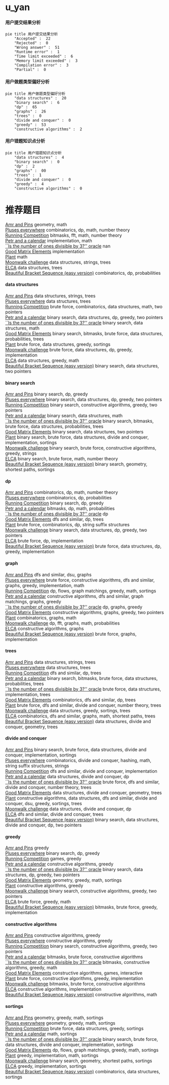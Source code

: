 # u_yan
<!-- tabs:start -->
#### **用户提交结果分析**

```mermaid
pie title 用户提交结果分析
    "Accepted" :  22
    "Rejected" :  0
    "Wrong answer" :  51
    "Runtime error" :  1
    "Time limit exceeded" :  6
    "Memory limit exceeded" :  3
    "Compilation error" :  3
    "Partial" :  0
```
#### **用户做题类型偏好分析**

```mermaid
pie title 用户做题类型偏好分析
    "data structures" :  20
    "binary search" :  6
    "dp" :  65
    "graphs" :  26
    "trees" :  0
    "divide and conquer" :  0
    "greedy" :  53
    "constructive algorithms" :  2
```
#### **用户错题知识点分析**

```mermaid
pie title 用户错题知识点分析
    "data structures" :  4
    "binary search" :  0
    "dp" :  2
    "graphs" :  00
    "trees" :  1
    "divide and conquer" :  0
    "greedy" :  4
    "constructive algorithms" :  0
```
<!-- tabs:end -->
# 推荐题目
[Amr and Pins](http://codeforces.com/problemset/problem/507/B)		geometry,
                        math		  
[Pluses everywhere](http://codeforces.com/problemset/problem/520/E)		combinatorics,
                        dp,
                        math,
                        number theory		  
[Running Competition](http://codeforces.com/problemset/problem/1398/G)		bitmasks,
                        fft,
                        math,
                        number theory		  
[Petr and a calendar](http://codeforces.com/problemset/problem/760/A)		implementation,
                        math		  
[``Is the number of ones divisible by 3?'' oracle](http://codeforces.com/problemset/problem/1116/C3)		nan		  
[Good Matrix Elements](http://codeforces.com/problemset/problem/177/A1)		implementation		  
[Plant](https://codeforces.com/contest/186/problem/C)		math		  
[Moonwalk challenge](http://codeforces.com/problemset/problem/1045/J)		data structures,
                        strings,
                        trees		  
[ELCA](http://codeforces.com/problemset/problem/482/E)		data structures,
                        trees		  
[Beautiful Bracket Sequence (easy version)](http://codeforces.com/problemset/problem/1264/D1)		combinatorics,
                        dp,
                        probabilities		  
<!-- tabs:start -->
#### **data structures**
[Amr and Pins](http://codeforces.com/problemset/problem/1045/J)		data structures,
                        strings,
                        trees		  
[Pluses everywhere](http://codeforces.com/problemset/problem/482/E)		data structures,
                        trees		  
[Running Competition](http://codeforces.com/problemset/problem/1400/D)		brute force,
                        combinatorics,
                        data structures,
                        math,
                        two pointers		  
[Petr and a calendar](http://codeforces.com/problemset/problem/1492/C)		binary search,
                        data structures,
                        dp,
                        greedy,
                        two pointers		  
[``Is the number of ones divisible by 3?'' oracle](http://codeforces.com/problemset/problem/1490/G)		binary search,
                        data structures,
                        math		  
[Good Matrix Elements](http://codeforces.com/problemset/problem/1479/D)		binary search,
                        bitmasks,
                        brute force,
                        data structures,
                        probabilities,
                        trees		  
[Plant](http://codeforces.com/problemset/problem/1497/A)		brute force,
                        data structures,
                        greedy,
                        sortings		  
[Moonwalk challenge](http://codeforces.com/problemset/problem/1491/C)		brute force,
                        data structures,
                        dp,
                        greedy,
                        implementation		  
[ELCA](http://codeforces.com/problemset/problem/1492/B)		data structures,
                        greedy,
                        math		  
[Beautiful Bracket Sequence (easy version)](http://codeforces.com/problemset/problem/1436/E)		binary search,
                        data structures,
                        two pointers		  
#### **binary search**
[Amr and Pins](http://codeforces.com/problemset/problem/1082/E)		binary search,
                        dp,
                        greedy		  
[Pluses everywhere](http://codeforces.com/problemset/problem/1492/C)		binary search,
                        data structures,
                        dp,
                        greedy,
                        two pointers		  
[Running Competition](http://codeforces.com/problemset/problem/1463/D)		binary search,
                        constructive algorithms,
                        greedy,
                        two pointers		  
[Petr and a calendar](http://codeforces.com/problemset/problem/1490/G)		binary search,
                        data structures,
                        math		  
[``Is the number of ones divisible by 3?'' oracle](http://codeforces.com/problemset/problem/1479/D)		binary search,
                        bitmasks,
                        brute force,
                        data structures,
                        probabilities,
                        trees		  
[Good Matrix Elements](http://codeforces.com/problemset/problem/1436/E)		binary search,
                        data structures,
                        two pointers		  
[Plant](http://codeforces.com/problemset/problem/1461/D)		binary search,
                        brute force,
                        data structures,
                        divide and conquer,
                        implementation,
                        sortings		  
[Moonwalk challenge](http://codeforces.com/problemset/problem/1493/C)		binary search,
                        brute force,
                        constructive algorithms,
                        greedy,
                        strings		  
[ELCA](http://codeforces.com/problemset/problem/1487/D)		binary search,
                        brute force,
                        math,
                        number theory		  
[Beautiful Bracket Sequence (easy version)](http://codeforces.com/problemset/problem/1486/B)		binary search,
                        geometry,
                        shortest paths,
                        sortings		  
#### **dp**
[Amr and Pins](http://codeforces.com/problemset/problem/520/E)		combinatorics,
                        dp,
                        math,
                        number theory		  
[Pluses everywhere](http://codeforces.com/problemset/problem/1264/D1)		combinatorics,
                        dp,
                        probabilities		  
[Running Competition](http://codeforces.com/problemset/problem/1082/E)		binary search,
                        dp,
                        greedy		  
[Petr and a calendar](http://codeforces.com/problemset/problem/698/C)		bitmasks,
                        dp,
                        math,
                        probabilities		  
[``Is the number of ones divisible by 3?'' oracle](http://codeforces.com/problemset/problem/1458/B)		dp		  
[Good Matrix Elements](http://codeforces.com/problemset/problem/348/E)		dfs and similar,
                        dp,
                        trees		  
[Plant](https://codeforces.com/contest/759/problem/D)		brute force,
                        combinatorics,
                        dp,
                        string suffix structures		  
[Moonwalk challenge](http://codeforces.com/problemset/problem/1492/C)		binary search,
                        data structures,
                        dp,
                        greedy,
                        two pointers		  
[ELCA](https://codeforces.com/contest/1457/problem/C)		brute force,
                        dp,
                        implementation		  
[Beautiful Bracket Sequence (easy version)](http://codeforces.com/problemset/problem/1491/C)		brute force,
                        data structures,
                        dp,
                        greedy,
                        implementation		  
#### **graph**
[Amr and Pins](http://codeforces.com/problemset/problem/553/C)		dfs and similar,
                        dsu,
                        graphs		  
[Pluses everywhere](http://codeforces.com/problemset/problem/1487/C)		brute force,
                        constructive algorithms,
                        dfs and similar,
                        graphs,
                        greedy,
                        implementation,
                        math		  
[Running Competition](http://codeforces.com/problemset/problem/1437/C)		dp,
                        flows,
                        graph matchings,
                        greedy,
                        math,
                        sortings		  
[Petr and a calendar](http://codeforces.com/problemset/problem/1470/D)		constructive algorithms,
                        dfs and similar,
                        graph matchings,
                        graphs,
                        greedy		  
[``Is the number of ones divisible by 3?'' oracle](http://codeforces.com/problemset/problem/1476/C)		dp,
                        graphs,
                        greedy		  
[Good Matrix Elements](http://codeforces.com/problemset/problem/1304/D)		constructive algorithms,
                        graphs,
                        greedy,
                        two pointers		  
[Plant](http://codeforces.com/problemset/problem/1475/C)		combinatorics,
                        graphs,
                        math		  
[Moonwalk challenge](http://codeforces.com/problemset/problem/553/E)		dp,
                        fft,
                        graphs,
                        math,
                        probabilities		  
[ELCA](http://codeforces.com/problemset/problem/1495/C)		constructive algorithms,
                        graphs		  
[Beautiful Bracket Sequence (easy version)](http://codeforces.com/problemset/problem/1510/K)		brute force,
                        graphs,
                        implementation		  
#### **trees**
[Amr and Pins](http://codeforces.com/problemset/problem/1045/J)		data structures,
                        strings,
                        trees		  
[Pluses everywhere](http://codeforces.com/problemset/problem/482/E)		data structures,
                        trees		  
[Running Competition](http://codeforces.com/problemset/problem/348/E)		dfs and similar,
                        dp,
                        trees		  
[Petr and a calendar](http://codeforces.com/problemset/problem/1479/D)		binary search,
                        bitmasks,
                        brute force,
                        data structures,
                        probabilities,
                        trees		  
[``Is the number of ones divisible by 3?'' oracle](http://codeforces.com/problemset/problem/1511/C)		brute force,
                        data structures,
                        implementation,
                        trees		  
[Good Matrix Elements](http://codeforces.com/problemset/problem/1499/F)		combinatorics,
                        dfs and similar,
                        dp,
                        trees		  
[Plant](http://codeforces.com/problemset/problem/1491/E)		brute force,
                        dfs and similar,
                        divide and conquer,
                        number theory,
                        trees		  
[Moonwalk challenge](http://codeforces.com/problemset/problem/1466/D)		data structures,
                        greedy,
                        sortings,
                        trees		  
[ELCA](http://codeforces.com/problemset/problem/1495/D)		combinatorics,
                        dfs and similar,
                        graphs,
                        math,
                        shortest paths,
                        trees		  
[Beautiful Bracket Sequence (easy version)](http://codeforces.com/problemset/problem/1303/G)		data structures,
                        divide and conquer,
                        geometry,
                        trees		  
#### **divide and conquer**
[Amr and Pins](http://codeforces.com/problemset/problem/1461/D)		binary search,
                        brute force,
                        data structures,
                        divide and conquer,
                        implementation,
                        sortings		  
[Pluses everywhere](http://codeforces.com/problemset/problem/1466/G)		combinatorics,
                        divide and conquer,
                        hashing,
                        math,
                        string suffix structures,
                        strings		  
[Running Competition](http://codeforces.com/problemset/problem/1490/D)		dfs and similar,
                        divide and conquer,
                        implementation		  
[Petr and a calendar](https://codeforces.com/contest/1483/problem/C)		data structures,
                        divide and conquer,
                        dp		  
[``Is the number of ones divisible by 3?'' oracle](http://codeforces.com/problemset/problem/1491/E)		brute force,
                        dfs and similar,
                        divide and conquer,
                        number theory,
                        trees		  
[Good Matrix Elements](http://codeforces.com/problemset/problem/1303/G)		data structures,
                        divide and conquer,
                        geometry,
                        trees		  
[Plant](http://codeforces.com/problemset/problem/1494/D)		constructive algorithms,
                        data structures,
                        dfs and similar,
                        divide and conquer,
                        dsu,
                        greedy,
                        sortings,
                        trees		  
[Moonwalk challenge](http://codeforces.com/problemset/problem/1482/E)		data structures,
                        divide and conquer,
                        dp		  
[ELCA](http://codeforces.com/problemset/problem/566/C)		dfs and similar,
                        divide and conquer,
                        trees		  
[Beautiful Bracket Sequence (easy version)](http://codeforces.com/problemset/problem/1428/F)		binary search,
                        data structures,
                        divide and conquer,
                        dp,
                        two pointers		  
#### **greedy**
[Amr and Pins](http://codeforces.com/problemset/problem/620/C)		greedy		  
[Pluses everywhere](http://codeforces.com/problemset/problem/1082/E)		binary search,
                        dp,
                        greedy		  
[Running Competition](http://codeforces.com/problemset/problem/1495/B)		games,
                        greedy		  
[Petr and a calendar](http://codeforces.com/problemset/problem/1450/F)		constructive algorithms,
                        greedy		  
[``Is the number of ones divisible by 3?'' oracle](http://codeforces.com/problemset/problem/1492/C)		binary search,
                        data structures,
                        dp,
                        greedy,
                        two pointers		  
[Good Matrix Elements](https://codeforces.com/contest/1496/problem/C)		geometry,
                        greedy,
                        math,
                        sortings		  
[Plant](http://codeforces.com/problemset/problem/1493/A)		constructive algorithms,
                        greedy		  
[Moonwalk challenge](http://codeforces.com/problemset/problem/1463/D)		binary search,
                        constructive algorithms,
                        greedy,
                        two pointers		  
[ELCA](http://codeforces.com/problemset/problem/1462/C)		brute force,
                        greedy,
                        math		  
[Beautiful Bracket Sequence (easy version)](http://codeforces.com/problemset/problem/1494/B)		bitmasks,
                        brute force,
                        greedy,
                        implementation		  
#### **constructive algorithms**
[Amr and Pins](http://codeforces.com/problemset/problem/1450/F)		constructive algorithms,
                        greedy		  
[Pluses everywhere](http://codeforces.com/problemset/problem/1493/A)		constructive algorithms,
                        greedy		  
[Running Competition](http://codeforces.com/problemset/problem/1463/D)		binary search,
                        constructive algorithms,
                        greedy,
                        two pointers		  
[Petr and a calendar](https://codeforces.com/contest/1456/problem/B)		bitmasks,
                        brute force,
                        constructive algorithms		  
[``Is the number of ones divisible by 3?'' oracle](http://codeforces.com/problemset/problem/1492/D)		bitmasks,
                        constructive algorithms,
                        greedy,
                        math		  
[Good Matrix Elements](https://codeforces.com/contest/1504/problem/D)		constructive algorithms,
                        games,
                        interactive		  
[Plant](https://codeforces.com/contest/1483/problem/A)		brute force,
                        constructive algorithms,
                        greedy,
                        implementation		  
[Moonwalk challenge](https://codeforces.com/contest/1457/problem/D)		bitmasks,
                        brute force,
                        constructive algorithms		  
[ELCA](http://codeforces.com/problemset/problem/1513/A)		constructive algorithms,
                        implementation		  
[Beautiful Bracket Sequence (easy version)](http://codeforces.com/problemset/problem/1473/C)		constructive algorithms,
                        math		  
#### **sortings**
[Amr and Pins](https://codeforces.com/contest/1496/problem/C)		geometry,
                        greedy,
                        math,
                        sortings		  
[Pluses everywhere](http://codeforces.com/problemset/problem/1495/A)		geometry,
                        greedy,
                        math,
                        sortings		  
[Running Competition](http://codeforces.com/problemset/problem/1497/A)		brute force,
                        data structures,
                        greedy,
                        sortings		  
[Petr and a calendar](http://codeforces.com/problemset/problem/1427/A)		math,
                        sortings		  
[``Is the number of ones divisible by 3?'' oracle](http://codeforces.com/problemset/problem/1461/D)		binary search,
                        brute force,
                        data structures,
                        divide and conquer,
                        implementation,
                        sortings		  
[Good Matrix Elements](http://codeforces.com/problemset/problem/1437/C)		dp,
                        flows,
                        graph matchings,
                        greedy,
                        math,
                        sortings		  
[Plant](http://codeforces.com/problemset/problem/1473/A)		greedy,
                        implementation,
                        math,
                        sortings		  
[Moonwalk challenge](http://codeforces.com/problemset/problem/1486/B)		binary search,
                        geometry,
                        shortest paths,
                        sortings		  
[ELCA](http://codeforces.com/problemset/problem/1480/B)		greedy,
                        implementation,
                        sortings		  
[Beautiful Bracket Sequence (easy version)](http://codeforces.com/problemset/problem/1420/D)		combinatorics,
                        data structures,
                        sortings		  
<!-- tabs:end -->
